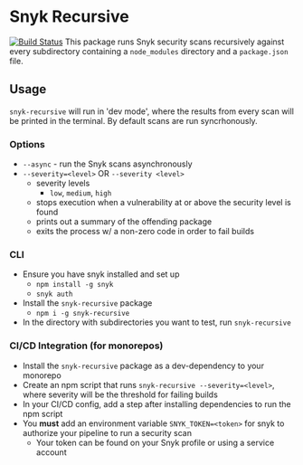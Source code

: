 # Snyk Recursive
[![Build Status](https://travis-ci.org/adamtwolfe/snyk-recursive.svg?branch=master)](https://travis-ci.org/adamtwolfe/snyk-recursive)
This package runs Snyk security scans recursively against every subdirectory containing a `node_modules` directory and a `package.json` file. 

## Usage
`snyk-recursive` will run in 'dev mode', where the results from every scan will be printed in the terminal. By default scans are run syncrhonously.
### Options
- `--async` - run the Snyk scans asynchronously
- `--severity=<level>` OR `--severity <level>`
  - severity levels
    - `low`, `medium`, `high`
  - stops execution when a vulnerability at or above the security level is found
  - prints out a summary of the offending package
  - exits the process w/ a non-zero code in order to fail builds

### CLI
- Ensure you have snyk installed and set up
  - `npm install -g snyk`
  - `snyk auth`
- Install the `snyk-recursive` package
  - `npm i -g snyk-recursive`
- In the directory with subdirectories you want to test, run `snyk-recursive`

### CI/CD Integration (for monorepos)
- Install the `snyk-recursive` package as a dev-dependency to your monorepo
- Create an npm script that runs `snyk-recursive --severity=<level>`, where severity will be the threshold for failing builds
- In your CI/CD config, add a step after installing dependencies to run the npm script
- You **must** add an environment variable `SNYK_TOKEN=<token>` for snyk to authorize your pipeline to run a security scan
  - Your token can be found on your Snyk profile or using a service account